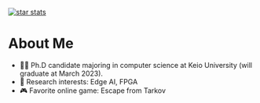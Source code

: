 
[![star stats](https://github-readme-stats.vercel.app/api?username=otenim&count_private=true&show_icons=true&theme=tokyonight)](https://github.com/anuraghazra/github-readme-stats)

# About Me

* :man_student: Ph.D candidate majoring in computer science at Keio University (will graduate at March 2023).
* :memo: Research interests: Edge AI, FPGA
* :video_game: Favorite online game: Escape from Tarkov

<!--
**otenim/otenim** is a ✨ _special_ ✨ repository because its `README.md` (this file) appears on your GitHub profile.

Here are some ideas to get you started:

- 🔭 I’m currently working on ...
- 🌱 I’m currently learning ...
- 👯 I’m looking to collaborate on ...
- 🤔 I’m looking for help with ...
- 💬 Ask me about ...
- 📫 How to reach me: ...
- 😄 Pronouns: ...
- ⚡ Fun fact: ...
-->
